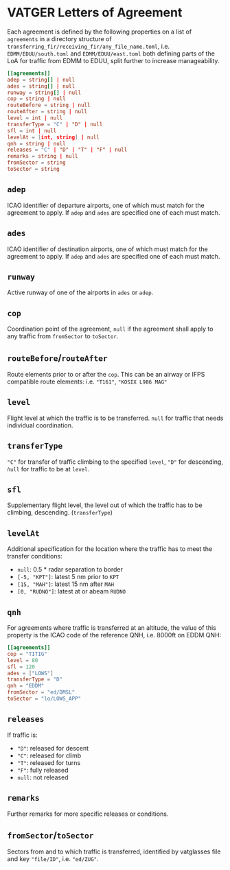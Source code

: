 # VATGER Letters of Agreement

Each agreement is defined by the following properties on a list of `agreements`
in a directory structure of `transferring_fir/receiving_fir/any_file_name.toml`,
i.e. `EDMM/EDUU/south.toml` and `EDMM/EDUU/east.toml` both defining parts of the
LoA for traffic from EDMM to EDUU, split further to increase manageability.

```toml
[[agreements]]
adep = string[] | null
ades = string[] | null
runway = string[] | null
cop = string | null
routeBefore = string | null
routeAfter = string | null
level = int | null
transferType = "C" | "D" | null
sfl = int | null
levelAt = [int, string] | null
qnh = string | null
releases = "C" | "D" | "T" | "F" | null
remarks = string | null
fromSector = string
toSector = string
```

## `adep`

ICAO identifier of departure airports, one of which must match for the agreement
to apply. If `adep` and `ades` are specified one of each must match.

## `ades`

ICAO identifier of destination airports, one of which must match for the agreement
to apply. If `adep` and `ades` are specified one of each must match.

## `runway`

Active runway of one of the airports in `ades` or `adep`.

## `cop`

Coordination point of the agreement, `null` if the agreement shall apply to any
traffic from `fromSector` to `toSector`.

## `routeBefore`/`routeAfter`

Route elements prior to or after the `cop`. This can be an airway or IFPS compatible
route elements: i.e. `"T161"`, `"KOSIX L986 MAG"`

## `level`

Flight level at which the traffic is to be transferred. `null` for traffic that
needs individual coordination.

## `transferType`

`"C"` for transfer of traffic climbing to the specified `level`, `"D"` for descending,
`ǹull` for traffic to be at `level`.

## `sfl`

Supplementary flight level, the level out of which the traffic has to be climbing,
descending. (`transferType`)

## `levelAt`

Additional specification for the location where the traffic has to meet the transfer
conditions:

- `null`: 0.5 \* radar separation to border
- `[-5, "KPT"]`: latest 5 nm prior to `KPT`
- `[15, "MAH"]`: latest 15 nm after `MAH`
- `[0, "RUDNO"]`: latest at or abeam `RUDNO`

## `qnh`

For agreements where traffic is transferred at an altitude, the value of this property
is the ICAO code of the reference QNH, i.e. 8000ft on EDDM QNH:

```toml
[[agreements]]
cop = "TITIG"
level = 80
sfl = 120
ades = ["LOWS"]
transferType = "D"
qnh = "EDDM"
fromSector = "ed/DMSL"
toSector = "lo/LOWS_APP"
```

## `releases`

If traffic is:

- `"D"`: released for descent
- `"C"`: released for climb
- `"T"`: released for turns
- `"F"`: fully released
- `null`: not released

## `remarks`

Further remarks for more specific releases or conditions.

## `fromSector`/`toSector`

Sectors from and to which traffic is transferred, identified by vatglasses file
and key `"file/ID"`, i.e. `"ed/ZUG"`.
